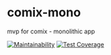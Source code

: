 # comix-mono
mvp for comix - monolithic app

[![Maintainability](https://api.codeclimate.com/v1/badges/1482d87626eec74e1697/maintainability)](https://codeclimate.com/github/safewlabs/comix-mono/maintainability)
[![Test Coverage](https://api.codeclimate.com/v1/badges/1482d87626eec74e1697/test_coverage)](https://codeclimate.com/github/safewlabs/comix-mono/test_coverage)
